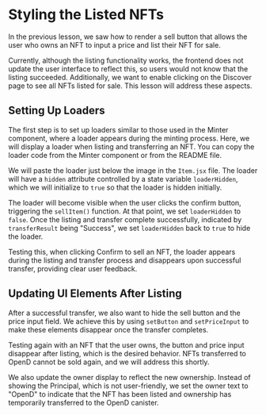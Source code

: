 # Styling the Listed NFTs

In the previous lesson, we saw how to render a sell button that allows the user who owns an NFT to input a price and list their NFT for sale.

Currently, although the listing functionality works, the frontend does not update the user interface to reflect this, so users would not know that the listing succeeded. Additionally, we want to enable clicking on the Discover page to see all NFTs listed for sale. This lesson will address these aspects.

## Setting Up Loaders

The first step is to set up loaders similar to those used in the Minter component, where a loader appears during the minting process. Here, we will display a loader when listing and transferring an NFT. You can copy the loader code from the Minter component or from the README file.

We will paste the loader just below the image in the `Item.jsx` file. The loader will have a `hidden` attribute controlled by a state variable `loaderHidden`, which we will initialize to `true` so that the loader is hidden initially.

The loader will become visible when the user clicks the confirm button, triggering the `sellItem()` function. At that point, we set `loaderHidden` to `false`. Once the listing and transfer complete successfully, indicated by `transferResult` being "Success", we set `loaderHidden` back to `true` to hide the loader.

Testing this, when clicking Confirm to sell an NFT, the loader appears during the listing and transfer process and disappears upon successful transfer, providing clear user feedback.

## Updating UI Elements After Listing

After a successful transfer, we also want to hide the sell button and the price input field. We achieve this by using `setButton` and `setPriceInput` to make these elements disappear once the transfer completes.

Testing again with an NFT that the user owns, the button and price input disappear after listing, which is the desired behavior. NFTs transferred to OpenD cannot be sold again, and we will address this shortly.

We also update the owner display to reflect the new ownership. Instead of showing the Principal, which is not user-friendly, we set the owner text to "OpenD" to indicate that the NFT has been listed and ownership has temporarily transferred to the OpenD canister.
